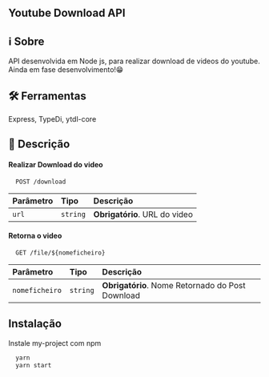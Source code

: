 
## Youtube Download API

## ℹ️ Sobre

API desenvolvida em Node js, para realizar download de videos do youtube.
Ainda em fase desenvolvimento!😁
    
## 🛠  Ferramentas
Express, TypeDi, ytdl-core

## 📖 Descrição

#### Realizar Download do video

```http
  POST /download
```

| Parâmetro   | Tipo       | Descrição                           |
| :---------- | :--------- | :---------------------------------- |
| `url` | `string` | **Obrigatório**. URL do video |

#### Retorna o video

```http
  GET /file/${nomeficheiro}
```

| Parâmetro   | Tipo       | Descrição                                   |
| :---------- | :--------- | :------------------------------------------ |
| `nomeficheiro`      | `string` | **Obrigatório**. Nome Retornado do Post Download|





## Instalação

Instale my-project com npm

```bash
  yarn 
  yarn start
```

